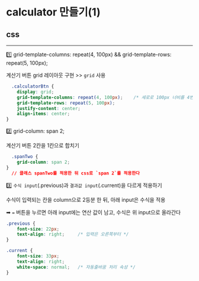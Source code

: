 # calculator 만들기(1) 
## css
---

1️⃣ grid-template-columns: repeat(4, 100px) && grid-template-rows: repeat(5, 100px);

계산기 버튼 grid 레이아웃 구현 >> `grid` 사용
```css
  .calculatorBtn {
    display: grid;
    grid-template-columns: repeat(4, 100px);    /* 세로로 100px 너비를 4번 반복한다 */
    grid-template-rows: repeat(5, 100px);
    justify-content: center;
    align-items: center;
}
```



2️⃣ grid-column: span 2;

계산기 버튼 2칸을 1칸으로 합치기

```css
  .spanTwo {
    grid-column: span 2;
}
  // 클래스 spanTwo를 적용한 뒤 css로 `span 2`를 적용한다
```



3️⃣ `수식 input`(.previous)과 `결과값 input`(.current)을 다르게 적용하기

수식이 입력되는 칸을 column으로 2등분 한 뒤, 아래 input은 수식을 적용 

➡ `=` 버튼을 누르면 아래 input에는 연산 값이 남고, 수식은 위 input으로 올라간다

```css
.previous {
    font-size: 22px;
    text-align: right;     /* 입력은 오른쪽부터 */
}

.current {
    font-size: 33px;
    text-align: right;
    white-space: normal;   /* 자동줄바꿈 처리 속성 */
}
```
